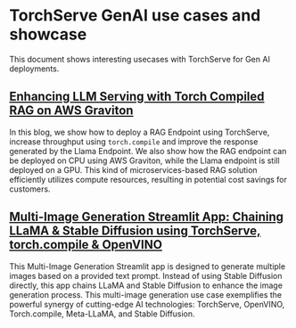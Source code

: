 # TorchServe GenAI use cases and showcase

This document shows interesting usecases with TorchServe for Gen AI deployments.

## [Enhancing LLM Serving with Torch Compiled RAG on AWS Graviton](https://pytorch.org/serve/enhancing_llm_serving_compile_rag.html)

In this blog, we show how to deploy a RAG Endpoint using TorchServe, increase throughput using `torch.compile` and improve the response generated by the Llama Endpoint. We also show how the RAG endpoint can be deployed on CPU using AWS Graviton, while the Llama endpoint is still deployed on a GPU. This kind of microservices-based RAG solution efficiently utilizes compute resources, resulting in potential cost savings for customers.

## [Multi-Image Generation Streamlit App: Chaining LLaMA & Stable Diffusion using TorchServe, torch.compile & OpenVINO](https://pytorch.org/serve/llm_diffusion_serving_app.html)

This Multi-Image Generation Streamlit app is designed to generate multiple images based on a provided text prompt. Instead of using Stable Diffusion directly, this app chains LLaMA and Stable Diffusion to enhance the image generation process. This multi-image generation use case exemplifies the powerful synergy of cutting-edge AI technologies: TorchServe, OpenVINO, Torch.compile, Meta-LLaMA, and Stable Diffusion. 
